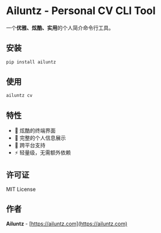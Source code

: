 # Ailuntz - Personal CV CLI Tool

一个**优雅、炫酷、实用**的个人简介命令行工具。

## 安装

```bash
pip install ailuntz
```

## 使用

```bash
ailuntz cv
```

## 特性

- 🎨 炫酷的终端界面
- 💼 完整的个人信息展示
- 🌈 跨平台支持
- ⚡ 轻量级，无需额外依赖

## 许可证

MIT License

## 作者

**Ailuntz** - [https://ailuntz.com](https://ailuntz.com)
